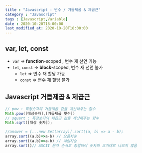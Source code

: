 ```yaml
---
title : "Javascript - 변수 / 거듭제곱 & 제곱근"
category : "Javascript"
tags : [Javascript,Variable]
date : 2020-10-20T18:00:00
last_modified_at: 2020-10-20T18:00:00
---
```

## var, let, const

- `var` => **function**-scoped , 변수 재 선언 가능
- `let`, `const` => **block**-scoped, 변수 재 선언 불가
  - `let` => 변수 재 할당 가능
  - `const` => 변수 재 할당 불가

## Javascript 거듭제곱 & 제곱근

```javascript
// pow : 특정숫자의 거듭제곱 값을 계산해주는 함수
Math.pow([대상숫자],[거듭제곱 횟수])
// squart : 특정숫자의 제곱근 값을 계산해주는 함수
Math.sqrt([대상 숫자]);
```

```javascript
//answer = [...new Set(array)].sort((a, b) => a - b); 
array.sort((a,b)=>a-b) // 오름차순
array.sort((a,b)=>a-b) // 내림차순
array.sort()// ASCII 문자 순서로 정렬되어 숫자의 크기대로 나오지 않음
```
